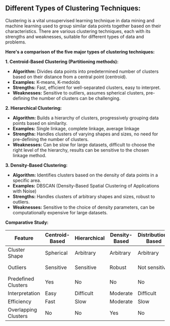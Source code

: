 ## Different Types of Clustering Techniques:

Clustering is a vital unsupervised learning technique in data mining and machine learning used to group similar data points together based on their characteristics. There are various clustering techniques, each with its strengths and weaknesses, suitable for different types of data and problems.

**Here's a comparison of the five major types of clustering techniques:**

**1. Centroid-Based Clustering (Partitioning methods):**

- **Algorithm:** Divides data points into predetermined number of clusters based on their distance from a central point (centroid).
- **Examples:** K-means, K-medoids
- **Strengths:** Fast, efficient for well-separated clusters, easy to interpret.
- **Weaknesses:** Sensitive to outliers, assumes spherical clusters, pre-defining the number of clusters can be challenging.

**2. Hierarchical Clustering:**

- **Algorithm:** Builds a hierarchy of clusters, progressively grouping data points based on similarity.
- **Examples:** Single linkage, complete linkage, average linkage
- **Strengths:** Handles clusters of varying shapes and sizes, no need for pre-defining the number of clusters.
- **Weaknesses:** Can be slow for large datasets, difficult to choose the right level of the hierarchy, results can be sensitive to the chosen linkage method.

**3. Density-Based Clustering:**

- **Algorithm:** Identifies clusters based on the density of data points in a specific area.
- **Examples:** DBSCAN (Density-Based Spatial Clustering of Applications with Noise)
- **Strengths:** Handles clusters of arbitrary shapes and sizes, robust to outliers.
- **Weaknesses:** Sensitive to the choice of density parameters, can be computationally expensive for large datasets.


**Comparative Study:**

|Feature|Centroid-Based|Hierarchical|Density-Based|Distribution-Based|Fuzzy|
|---|---|---|---|---|---|
|Cluster Shape|Spherical|Arbitrary|Arbitrary|Arbitrary|Arbitrary|
|Outliers|Sensitive|Sensitive|Robust|Not sensitive|Not sensitive|
|Predefined Clusters|Yes|No|No|No|No|
|Interpretation|Easy|Difficult|Moderate|Difficult|Moderate|
|Efficiency|Fast|Slow|Moderate|Slow|Moderate|
|Overlapping Clusters|No|No|Yes|No|Yes|

